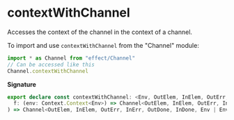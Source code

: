 # contextWithChannel

Accesses the context of the channel in the context of a channel.

To import and use `contextWithChannel` from the "Channel" module:

```ts
import * as Channel from "effect/Channel"
// Can be accessed like this
Channel.contextWithChannel
```

**Signature**

```ts
export declare const contextWithChannel: <Env, OutElem, InElem, OutErr, InErr, OutDone, InDone, Env1>(
  f: (env: Context.Context<Env>) => Channel<OutElem, InElem, OutErr, InErr, OutDone, InDone, Env1>
) => Channel<OutElem, InElem, OutErr, InErr, OutDone, InDone, Env | Env1>
```
